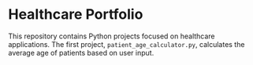 # Healthcare Portfolio
This repository contains Python projects focused on healthcare applications. The first project, `patient_age_calculator.py`, calculates the average age of patients based on user input.
